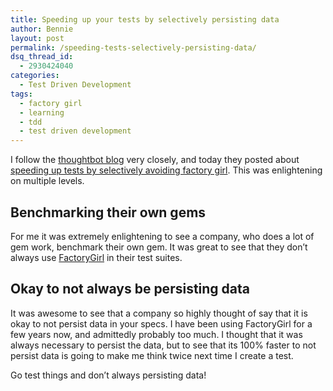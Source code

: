 ```yaml
---
title: Speeding up your tests by selectively persisting data
author: Bennie
layout: post
permalink: /speeding-tests-selectively-persisting-data/
dsq_thread_id:
  - 2930424040
categories:
  - Test Driven Development
tags:
  - factory girl
  - learning
  - tdd
  - test driven development
---
```

I follow the [thoughtbot blog][1] very closely, and today they posted about [speeding up tests by selectively avoiding factory girl][2]. This was enlightening on multiple levels.

## Benchmarking their own gems

For me it was extremely enlightening to see a company, who does a lot of gem work, benchmark their own gem. It was great to see that they don&#8217;t always use [FactoryGirl][3] in their test suites.

## Okay to not always be persisting data

It was awesome to see that a company so highly thought of say that it is okay to not persist data in your specs. I have been using FactoryGirl for a few years now, and admittedly probably too much. I thought that it was always necessary to persist the data, but to see that its 100% faster to not persist data is going to make me think twice next time I create a test.

Go test things and don&#8217;t always persisting data!

 [1]: http://robots.thoughtbot.com
 [2]: http://robots.thoughtbot.com/speed-up-tests-by-selectively-avoiding-factory-girl
 [3]: https://github.com/thoughtbot/factory_girl